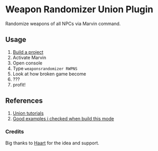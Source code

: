 # Weapon Randomizer Union Plugin

Randomize weapons of all NPCs via Marvin command.

## Usage

1. [Build a project](https://worldofplayers.ru/threads/41466/)
2. Activate Marvin
3. Open console
4. Type `weaponsrandomizer RWPNS`
5. Look at how broken game become
6. ???
7. profit!


## References

1. [Union tutorials](https://worldofplayers.ru/forums/1129/)
2. [Good examples i checked when build this mode](https://github.com/Franisz/zUtilities)

### Credits

Big thanks to [Haart](https://www.twitch.tv/lhaart) for the idea and support.